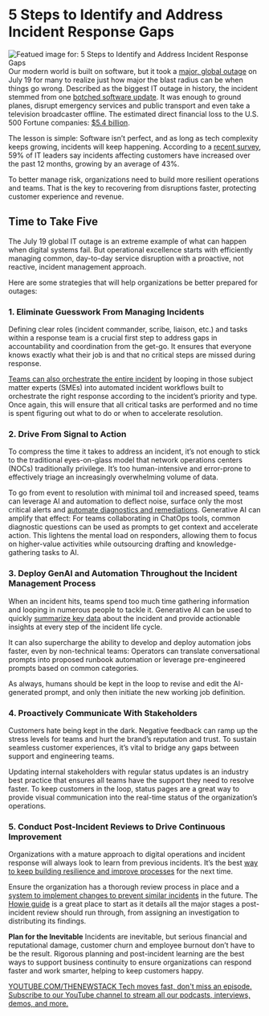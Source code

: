 # 5 Steps to Identify and Address Incident Response Gaps
![Featued image for: 5 Steps to Identify and Address Incident Response Gaps](https://cdn.thenewstack.io/media/2024/09/555f9b4f-whiteboard-1024x652.jpg)
Our modern world is built on software, but it took a [major, global outage](https://thenewstack.io/7-urgent-lessons-from-the-crowdstrike-disaster/) on July 19 for many to realize just how major the blast radius can be when things go wrong. Described as the biggest IT outage in history, the incident stemmed from one [botched software update](https://thenewstack.io/5-agile-techniques-to-help-avoid-a-crowdstrike-like-issue/). It was enough to ground planes, disrupt emergency services and public transport and even take a television broadcaster offline. The estimated direct financial loss to the U.S. 500 Fortune companies: [$5.4 billion](https://www.parametrixinsurance.com/crowdstrike-outage-impact-on-the-fortune-500).

The lesson is simple: Software isn’t perfect, and as long as tech complexity keeps growing, incidents will keep happening. According to a [recent survey](https://www.pagerduty.com/resources/learn/cost-of-downtime/), 59% of IT leaders say incidents affecting customers have increased over the past 12 months, growing by an average of 43%.

To better manage risk, organizations need to build more resilient operations and teams. That is the key to recovering from disruptions faster, protecting customer experience and revenue.

## Time to Take Five
The July 19 global IT outage is an extreme example of what can happen when digital systems fail. But operational excellence starts with efficiently managing common, day-to-day service disruption with a proactive, not reactive, incident management approach.

Here are some strategies that will help organizations be better prepared for outages:

### 1. Eliminate Guesswork From Managing Incidents
Defining clear roles (incident commander, scribe, liaison, etc.) and tasks within a response team is a crucial first step to address gaps in accountability and coordination from the get-go. It ensures that everyone knows exactly what their job is and that no critical steps are missed during response.

[Teams can also orchestrate the entire incident](https://thenewstack.io/what-can-incident-teams-learn-from-crisis-management/) by looping in those subject matter experts (SMEs) into automated incident workflows built to orchestrate the right response according to the incident’s priority and type. Once again, this will ensure that all critical tasks are performed and no time is spent figuring out what to do or when to accelerate resolution.
### 2. Drive From Signal to Action
To compress the time it takes to address an incident, it’s not enough to stick to the traditional eyes-on-glass model that network operations centers (NOCs) traditionally privilege. It’s too human-intensive and error-prone to effectively triage an increasingly overwhelming volume of data.

To go from event to resolution with minimal toil and increased speed, teams can leverage AI and automation to deflect noise, surface only the most critical alerts and [automate diagnostics and remediations](https://thenewstack.io/5-ways-to-supercharge-incident-remediation-with-automation/). Generative AI can amplify that effect: For teams collaborating in ChatOps tools, common diagnostic questions can be used as prompts to get context and accelerate action. This lightens the mental load on responders, allowing them to focus on higher-value activities while outsourcing drafting and knowledge-gathering tasks to AI.

### 3. Deploy GenAI and Automation Throughout the Incident Management Process
When an incident hits, teams spend too much time gathering information and looping in numerous people to tackle it. Generative AI can be used to quickly [summarize key data](https://thenewstack.io/llms-and-incident-response-it-starts-with-summarization/) about the incident and provide actionable insights at every step of the incident life cycle.

It can also supercharge the ability to develop and deploy automation jobs faster, even by non-technical teams: Operators can translate conversational prompts into proposed runbook automation or leverage pre-engineered prompts based on common categories.

As always, humans should be kept in the loop to revise and edit the AI-generated prompt, and only then initiate the new working job definition.

### 4. Proactively Communicate With Stakeholders
Customers hate being kept in the dark. Negative feedback can ramp up the stress levels for teams and hurt the brand’s reputation and trust. To sustain seamless customer experiences, it’s vital to bridge any gaps between support and engineering teams.

Updating internal stakeholders with regular status updates is an industry best practice that ensures all teams have the support they need to resolve faster. To keep customers in the loop, status pages are a great way to provide visual communication into the real-time status of the organization’s operations.

### 5. Conduct Post-Incident Reviews to Drive Continuous Improvement
Organizations with a mature approach to digital operations and incident response will always look to learn from previous incidents. It’s the best [way to keep building resilience and improve processes](https://thenewstack.io/five-ways-process-automation-can-streamline-itops/) for the next time.

Ensure the organization has a thorough review process in place and a [system to implement changes to prevent similar incidents](https://thenewstack.io/fast-focused-incident-response-reduce-system-noise-by-98/) in the future. The [Howie guide](https://howie-guide.pagerduty.com/assign/) is a great place to start as it details all the major stages a post-incident review should run through, from assigning an investigation to distributing its findings.

**Plan for the Inevitable**
Incidents are inevitable, but serious financial and reputational damage, customer churn and employee burnout don’t have to be the result. Rigorous planning and post-incident learning are the best ways to support business continuity to ensure organizations can respond faster and work smarter, helping to keep customers happy.

[
YOUTUBE.COM/THENEWSTACK
Tech moves fast, don't miss an episode. Subscribe to our YouTube
channel to stream all our podcasts, interviews, demos, and more.
](https://youtube.com/thenewstack?sub_confirmation=1)